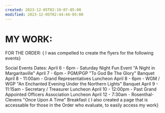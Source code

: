 ```yaml
---
created: 2023-12-05T02:19:07-05:00
modified: 2023-12-05T02:44:44-05:00
---
```


# MY WORK:

FOR THE ORDER:
{ I was compelled to create the flyers for the following events}

Social Events Dates:
April 6 - 6pm - Saturday Night Fun Event "A Night in Margaritaville"
April 7 - 6pm - PGM/PGP "To God Be The Glory"
Banquet
April 8 - 11:00am - Grand Representatives Luncheon
April 8 - 6pm - WGM / WGP "An Enchanted Evening
Under the Northern Lights" Banquet
April 9 - 11:15am - Secretary / Treasurer Luncheon
April 10 - 12:00pm - Past Grand Appointed Officers
Association Luncheon
April 12 - 7:30am - Rosenthal-Clevens "Once Upon
A Time" Breakfast 
{ I also created a page that is accessable for those in the Order who evaluate, to easily access my work}
